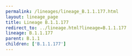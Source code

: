 ```yaml
---
permalink: /lineages/lineage_B.1.1.177.html
layout: lineage_page
title: Lineage B.1.1.177
redirect_to: ../lineage.html?lineage=B.1.1.177
lineage: B.1.1.177
parent: B.1.1
children: ['B.1.1.177']
---
```

